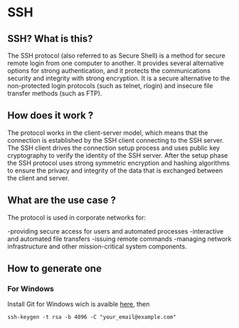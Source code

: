 # SSH 

## SSH? What is this?

The SSH protocol (also referred to as Secure Shell) is a method for secure remote login from one computer to another. It provides several alternative options for strong authentication, and it protects the communications security and integrity with strong encryption. It is a secure alternative to the non-protected login protocols (such as telnet, rlogin) and insecure file transfer methods (such as FTP).

## How does it work ?

The protocol works in the client-server model, which means that the connection is established by the SSH client connecting to the SSH server. The SSH client drives the connection setup process and uses public key cryptography to verify the identity of the SSH server. After the setup phase the SSH protocol uses strong symmetric encryption and hashing algorithms to ensure the privacy and integrity of the data that is exchanged between the client and server.

## What are the use case ?

The protocol is used in corporate networks for:

-providing secure access for users and automated processes
-interactive and automated file transfers
-issuing remote commands
-managing network infrastructure and other mission-critical system components.

## How to generate one

### For Windows 

Install Git for Windows wich is avaible [here](https://gitforwindows.org/), then 

```shell
ssh-keygen -t rsa -b 4096 -C "your_email@example.com"
```